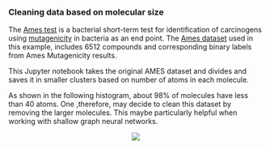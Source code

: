 ### Cleaning data based on molecular size 

The [Ames test](https://www.sciencedirect.com/topics/pharmacology-toxicology-and-pharmaceutical-science/ames-test) is a bacterial short-term test for identification of carcinogens using [mutagenicity](https://www.sciencedirect.com/topics/pharmacology-toxicology-and-pharmaceutical-science/mutagenicity) in bacteria as an end point. The [Ames dataset](https://weilab.math.msu.edu/DataLibrary/2D/) used in this example, includes 6512 compounds and corresponding binary labels from Ames Mutagenicity results.

This Jupyter notebook takes the original AMES dataset and divides and saves it in smaller clusters based on number of atoms in each molecule. 

As shown in the following histogram, about 98% of molecules have less than 40 atoms. One ,therefore, may decide to clean this dataset by removing the larger molecules. This maybe particularly helpful when working with shallow graph neural networks.

<p align="center">
  <img src="[https://github.com/hjooya/Chemical-ML-and-DL/blob/main/GCN_Mutagenicity_Classification/GCN_Mutagenicity_Results.jpg](https://github.com/hjooya/Chemical-ML-and-DL/blob/main/Cleaning_Data_based_on_Molecular_Size/AMES_Size_Distribution.jpg)" />
</p>


